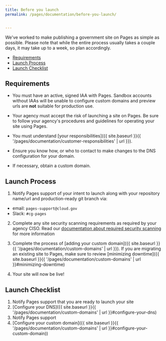 ```yaml
---
title: Before you launch
permalink: /pages/documentation/before-you-launch/


---
```


We've worked to make publishing a government site on Pages as simple as possible. Please note that while the entire process usually takes a couple days, it may take up to a week, so plan accordingly.

- [Requirements](#requirements)
- [Launch Process](#launch-process)
- [Launch Checklist](#launch-checklist)

## Requirements
- You must have an active, signed IAA with Pages. Sandbox accounts without IAAs will be unable to configure custom domains and preview urls are **not** suitable for production use.

- Your agency must accept the risk of launching a site on Pages. Be sure to follow your agency's procedures and guidelines for operating your site using Pages.

- You must understand [your responsibilities]({{ site.baseurl }}{{ '/pages/documentation/customer-responsibilities' | url }}).

- Ensure you know how, or who to contact to make changes to the DNS configuration for your domain.

- If necessary, obtain a custom domain.

## Launch Process
1. Notify Pages support of your intent to launch along with your repository name/url and production-ready git branch via:
- email: `pages-support@cloud.gov`
- Slack: `#cg-pages`

2. Complete any site security scanning requirements as required by your agency CISO. Read our [documentation about required security scanning]({{site.baseurl}}/pages/documentation/external-tools-and-resources/#scanning-tools) for more information

3. Complete the process of [adding your custom domain]({{ site.baseurl }}{{ '/pages/documentation/custom-domains' | url }}). If you are migrating an existing site to Pages, make sure to review [minimizing downtime]({{ site.baseurl }}{{ '/pages/documentation/custom-domains' | url }}#minimizing-downtime)

4. Your site will now be live!

## Launch Checklist

1. Notify Pages support that you are ready to launch your site
2. [Configure your DNS]({{ site.baseurl }}{{ '/pages/documentation/custom-domains' | url }}#configure-your-dns)
3. Notify Pages support
4. [Configure your custom domain]({{ site.baseurl }}{{ '/pages/documentation/custom-domains' | url }}#configure-your-custom-domain))